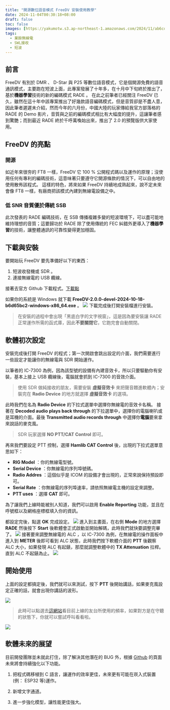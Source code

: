 ```yaml
---
title: "開源數位語音模式 FreeDV 安裝使用教學"
date: 2024-11-04T00:30:18+08:00
draft: false
toc: false
images: [https://yakumotw.s3.ap-northeast-1.amazonaws.com/2024/11/ab6cd7349aee5117813c915c7135f174.JPG]
tags:
  - 業餘無線電
  - SWL接收
  - 短波
---
```

## 前言
FreeDV 有別於 DMR 、 D-Star 與 P25 等數位語音模式，它是個開源免費的語音通訊模式，主要跑在短波上面，此專案發展了十年多，在十月中下旬終於推出了，基於**機器學習**技術的新的編碼模式 RADE 。
在此之前筆者已經關注 FreeDV 已久，雖然在這十年中該專案推出了好幾款語音編碼模式，但是音質卻是不盡人意，因此筆者遲遲未介紹，然而今年的六月份，中國大陸的玩家傳給我官方部落格的 RADE 的 Demo 影片，音質與之前的編碼模式相比有大幅度的提升，這讓筆者感到驚艷；而到最近 RADE 終於千呼萬喚始出來，推出了 2.0 的預覽版供大家使用。
## FreeDV 的亮點
### 開源
如近年來很夯的 FT8 一樣，FreeDV 它 100 % 公開程式碼以及運作的原理；沒使用任何有專利的編碼技術，這意味著只要遵守它開源條款的情況下，可以自由地的使用散佈該程式。
這樣的特色，將來如果 FreeDV 持續地成熟起來，說不定未來會像 FT8 一樣，有廠商把該模式內建到無線電設備之中。
### 低 SNR 音質優於傳統 SSB
此次發表的 RADE 編碼技術，在 SSB 傳播複雜多變的短波環境下，可以盡可能地維持理想的音質；這要歸功於 RADE 除了使用傳統的 FEC 糾錯外更導入了**機器學習**的技術，讓整體通訊的可靠性變得更加穩固。
## 下載與安裝
要開始玩 FreeDV 要先準備好以下的東西：
1. 短波收發機或 SDR 。
2. 連接無線電的 USB 纜線。


接著去官方 Github 下載程式。[下載點](https://github.com/drowe67/freedv-gui/releases/tag/v2.0.0-20241018)


如果你的系統是 Windows 就下載 **FreeDV-2.0.0-devel-2024-10-18-b6d65bc2-windows-x86_64.exe** 。
![](https://yakumotw.s3.ap-northeast-1.amazonaws.com/2024/11/fee4a1257e936144d3ebefc4a594d208.JPG)
下載完成後打開安裝檔進行安裝。 
> 在安裝的過程中會出現「黑底白字的文字視窗」，這是因為要安裝讓 RADE 正常運作所需的函式庫，因此**不要關閉它**，它跑完會自動關閉。

## 軟體初次設定

安裝完成後打開 FreeDV 的程式；第一次開啟會跳出設定的介面，我們需要進行一些設定才能讓你的無線電與 SDR 開始運作。

以筆者的 IC-7300 為例，因為該型號的設備有內建音效卡，所以只要驅動你有安裝，基本上接上 USB 纜線後，電腦就會抓到 IC-7300 的音效介面。

> 使用 SDR 做純接收的朋友，需要安裝 **虛擬音效卡** 來把聲音餵進軟體內；安裝完在 **Radio Device** 的地方就選擇 **虛擬音效卡** 的選項。

此時我們在名為 **Radio Device** 的下拉式選單中選擇你無線電的音效卡名稱。
接著在 **Decoded audio plays back through** 的下拉選單中，選擇你的電腦喇叭或是耳機的介面。最後 **Transmitted audio records through** 中選擇你**電腦**要來拿來說話的麥克風。


> SDR 玩家選擇 **NO PTT/CAT Control** 即可。

再來我們要設定 PTT 控制，選擇 **Hamlib CAT Control** 後，出現的下拉式選單意思如下：
* **RIG Model** ：你的無線電型號。
* **Serial Device** ：你無線電的序列埠號碼。
* **Radio Addres** ：這個似乎是 ICOM 的設備才會出現的，正常來說保持預設即可。
* **Serial Rate** ：你無線電的序列埠速率，請依照無線電主機的設定來調整。
* **PTT uses** ：選擇 **CAT** 即可。



為了讓我們上線時能被別人知道，我們可以啟用 **Enable Reporting** 功能，並且在呼號框以及網格座標框填入你的資訊。

都設定完後，點選 **OK** 完成設定。
![](https://yakumotw.s3.ap-northeast-1.amazonaws.com/2024/11/0c02f0980732287ade3fe5b1b7f546f6.JPG)
進入到主畫面，在右側 **Mode** 的地方選擇 **RADE** 然後按下 **Start** 後軟體會正式啟動並開始解碼，此時我們就快要調整完畢了。
![](https://yakumotw.s3.ap-northeast-1.amazonaws.com/2024/11/21ad9f090ab361ea6e80b0cbe3f50c0e.JPG)
接著要來調整無線電的 ALC ，以 IC-7300 為例，在無線電的操作面板中進入到 **METER** 後即可看到 ALC 狀態，此時我們按下軟體介面的 **PTT** 後觀察 ALC 大小，如果發現 ALC 有起錶，那麼就調整軟體中的 **TX Attenuation** 拉桿。直到 ALC 不起錶為止。
![](https://yakumotw.s3.ap-northeast-1.amazonaws.com/2024/11/e74c9fc39fc1b16660dc438b47526f56.jpg)

## 開始使用
上面的設定都搞定後，我們就可以來測試，按下 **PTT** 後開始講話，如果麥克風設定正確的話，就會出現你講話的波形。

![](https://yakumotw.s3.ap-northeast-1.amazonaws.com/2024/11/ab6cd7349aee5117813c915c7135f174.JPG)

> 此時可以點選去[這網站](https://qso.freedv.org/)看目前上線的友台所使用的頻率，如果對方是在守聽的狀態下，你就可以嘗試呼叫看看啦。

![](https://yakumotw.s3.ap-northeast-1.amazonaws.com/2024/11/12cd20943ec1a7797d4c3555a960889a.JPG)

## 軟體未來的展望
目前開發團隊並未就此打住，除了解決其他潛在的 BUG 外，根據 [Github](https://github.com/drowe67/radae/issues/28) 的頁面未來將會持續強化以下功能。

1. 把程式碼移植到 C 語言，讓運作的效率更佳，未來更有可能在崁入式裝置(例： ESP32 等)運作。

2. 新增文字通道。

3. 進一步強化模型，讓性能更佳強大。

